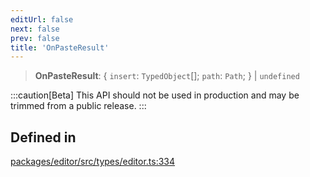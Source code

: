 ```yaml
---
editUrl: false
next: false
prev: false
title: 'OnPasteResult'
---
```


> **OnPasteResult**: \{ `insert`: `TypedObject`[]; `path`: `Path`; \} \| `undefined`

:::caution[Beta]
This API should not be used in production and may be trimmed from a public release.
:::

## Defined in

[packages/editor/src/types/editor.ts:334](https://github.com/portabletext/editor/blob/66b5022fc4919e0540c704fbecb8ab8f991c2439/packages/editor/src/types/editor.ts#L334)
